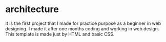 # architecture
It is the first project that I made for practice purpose as a beginner in web designing. I made it after one months coding and working in web design. This template is made just by HTML and basic CSS.
